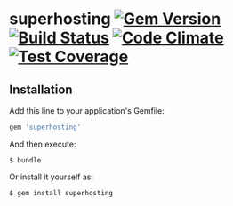 # superhosting [![Gem Version](https://badge.fury.io/rb/superhosting.svg)](https://badge.fury.io/rb/superhosting) [![Build Status](https://travis-ci.org/flant/superhosting.svg)](https://travis-ci.org/flant/superhosting) [![Code Climate](https://codeclimate.com/github/flant/superhosting/badges/gpa.svg)](https://codeclimate.com/github/flant/superhosting) [![Test Coverage](https://codeclimate.com/github/flant/superhosting/badges/coverage.svg)](https://codeclimate.com/github/flant/superhosting/coverage)

## Installation

Add this line to your application's Gemfile:

```ruby
gem 'superhosting'
```

And then execute:

    $ bundle

Or install it yourself as:

    $ gem install superhosting
    
